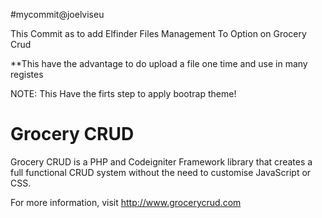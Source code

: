 #mycommit@joelviseu
 
 This Commit as to add Elfinder Files Management To Option on Grocery Crud
 
**This have the advantage to do upload a file one time and use in many registes

NOTE: This Have the firts step to apply bootrap theme!

Grocery CRUD
=============
Grocery CRUD is a PHP and Codeigniter Framework library that creates a full functional CRUD system without the need to customise JavaScript or CSS.

For more information, visit http://www.grocerycrud.com
